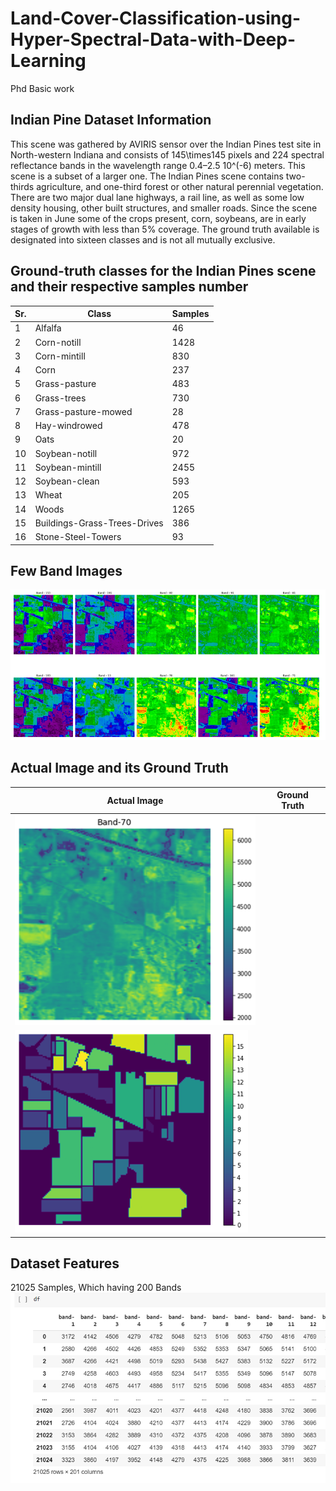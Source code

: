 # Land-Cover-Classification-using-Hyper-Spectral-Data-with-Deep-Learning
Phd Basic work

## Indian Pine Dataset Information ##
This scene was gathered by AVIRIS sensor over the Indian Pines test site in North-western Indiana and consists of 145\times145 pixels and 224 spectral reflectance bands in the wavelength range 0.4–2.5 10^(-6) meters. This scene is a subset of a larger one. The Indian Pines scene contains two-thirds agriculture, and one-third forest or other natural perennial vegetation. There are two major dual lane highways, a rail line, as well as some low density housing, other built structures, and smaller roads. Since the scene is taken in June some of the crops present, corn, soybeans, are in early stages of growth with less than 5% coverage. The ground truth available is designated into sixteen classes and is not all mutually exclusive.

## Ground-truth classes for the Indian Pines scene and their respective samples number ##
| Sr. | Class |	Samples|
| -------------| ------------- | ------------- |
|1|	Alfalfa |	46 |
|2|	Corn-notill |	1428 |
|3|	Corn-mintill |	830 |
|4|	Corn |	237 |
|5|	Grass-pasture |	483 |
|6|	Grass-trees |	730 |
|7|	Grass-pasture-mowed	| 28 |
|8|	Hay-windrowed |	478 |
|9|	Oats |	20 |
|10|	Soybean-notill |	972 |
|11|	Soybean-mintill	| 2455 |
|12 |	Soybean-clean |	593 |
|13	| Wheat |	205 |
|14	| Woods |	1265 |
|15	|Buildings-Grass-Trees-Drives |	386 |
|16	|Stone-Steel-Towers |	93 |


## Few Band Images ##

![Alt text](https://github.com/DharmeshPatel33/Land-Cover-Classification-using-Hyper-Spectral-Data-with-Deep-Learning/blob/main/Images/image001.png "Few Band Images")

## Actual Image and its Ground Truth ##
| Actual Image | Ground Truth |
|------| ------|
| ![Alt text](https://github.com/DharmeshPatel33/Land-Cover-Classification-using-Hyper-Spectral-Data-with-Deep-Learning/blob/main/Images/image002.png "Actual Image and its Ground Truth") | 
![Alt text](https://github.com/DharmeshPatel33/Land-Cover-Classification-using-Hyper-Spectral-Data-with-Deep-Learning/blob/main/Images/image003.png "Actual Image and its Ground Truth") |



## Dataset Features ##
21025 Samples, Which having 200 Bands
![Alt text](https://github.com/DharmeshPatel33/Land-Cover-Classification-using-Hyper-Spectral-Data-with-Deep-Learning/blob/main/Images/image004.png "Dataset Features")
